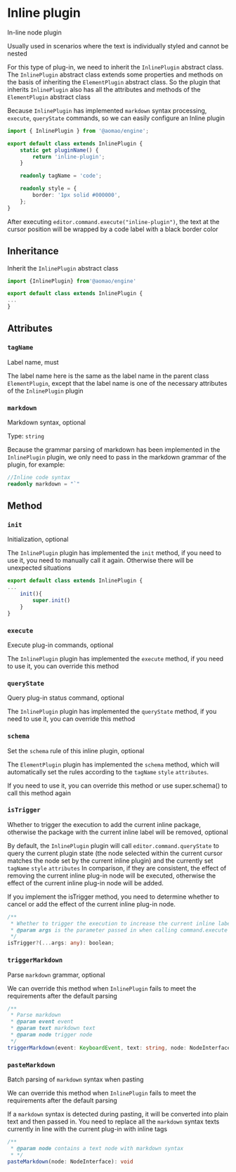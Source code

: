# Inline plugin

In-line node plugin

Usually used in scenarios where the text is individually styled and cannot be nested

For this type of plug-in, we need to inherit the `InlinePlugin` abstract class. The `InlinePlugin` abstract class extends some properties and methods on the basis of inheriting the `ElementPlugin` abstract class. So the plugin that inherits `InlinePlugin` also has all the attributes and methods of the `ElementPlugin` abstract class

Because `InlinePlugin` has implemented `markdown` syntax processing, `execute`, `queryState` commands, so we can easily configure an Inline plugin

```ts
import { InlinePlugin } from '@aomao/engine';

export default class extends InlinePlugin {
	static get pluginName() {
		return 'inline-plugin';
	}

	readonly tagName = 'code';

	readonly style = {
		border: '1px solid #000000',
	};
}
```

After executing `editor.command.execute("inline-plugin")`, the text at the cursor position will be wrapped by a code label with a black border color

## Inheritance

Inherit the `InlinePlugin` abstract class

```ts
import {InlinePlugin} from'@aomao/engine'

export default class extends InlinePlugin {
...
}
```

## Attributes

### `tagName`

Label name, must

The label name here is the same as the label name in the parent class `ElementPlugin`, except that the label name is one of the necessary attributes of the `InlinePlugin` plugin

### `markdown`

Markdown syntax, optional

Type: `string`

Because the grammar parsing of markdown has been implemented in the `InlinePlugin` plugin, we only need to pass in the markdown grammar of the plugin, for example:

```ts
//Inline code syntax
readonly markdown = "`"
```

## Method

### `init`

Initialization, optional

The `InlinePlugin` plugin has implemented the `init` method, if you need to use it, you need to manually call it again. Otherwise there will be unexpected situations

```ts
export default class extends InlinePlugin {
...
    init(){
        super.init()
    }
}
```

### `execute`

Execute plug-in commands, optional

The `InlinePlugin` plugin has implemented the `execute` method, if you need to use it, you can override this method

### `queryState`

Query plug-in status command, optional

The `InlinePlugin` plugin has implemented the `queryState` method, if you need to use it, you can override this method

### `schema`

Set the `schema` rule of this inline plugin, optional

The `ElementPlugin` plugin has implemented the `schema` method, which will automatically set the rules according to the `tagName` `style` `attributes`.

If you need to use it, you can override this method or use super.schema() to call this method again

### `isTrigger`

Whether to trigger the execution to add the current inline package, otherwise the package with the current inline label will be removed, optional

By default, the `InlinePlugin` plugin will call `editor.command.queryState` to query the current plugin state (the node selected within the current cursor matches the node set by the current inline plugin) and the currently set `tagName` `style` `attributes` In comparison, if they are consistent, the effect of removing the current inline plug-in node will be executed, otherwise the effect of the current inline plug-in node will be added.

If you implement the isTrigger method, you need to determine whether to cancel or add the effect of the current inline plug-in node.

```ts
/**
 * Whether to trigger the execution to increase the current inline label package, otherwise it will remove the current inline label package
 * @param args is the parameter passed in when calling command.execute to execute the plugin
 */
isTrigger?(...args: any): boolean;
```

### `triggerMarkdown`

Parse `markdown` grammar, optional

We can override this method when `InlinePlugin` fails to meet the requirements after the default parsing

```ts
/**
 * Parse markdown
 * @param event event
 * @param text markdown text
 * @param node trigger node
 */
triggerMarkdown(event: KeyboardEvent, text: string, node: NodeInterface): void
```

### `pasteMarkdown`

Batch parsing of `markdown` syntax when pasting

We can override this method when `InlinePlugin` fails to meet the requirements after the default parsing

If a `markdown` syntax is detected during pasting, it will be converted into plain text and then passed in. You need to replace all the `markdown` syntax texts currently in line with the current plug-in with inline tags

```ts
/**
 * @param node contains a text node with markdown syntax
 * */
pasteMarkdown(node: NodeInterface): void
```
